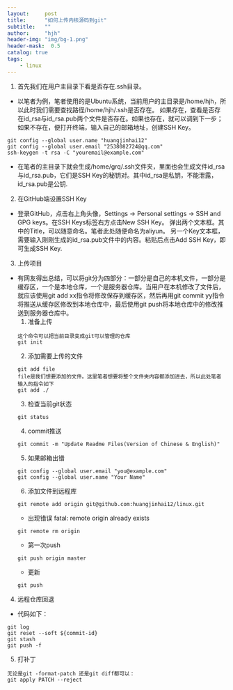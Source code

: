 ```yaml
---
layout:     post
title:      "如何上传内核源码到git"
subtitle:   ""
author:     "hjh"
header-img: "img/bg-1.png"
header-mask:  0.5
catalog: true
tags:
    - linux
---
```


1. 首先我们在用户主目录下看是否存在.ssh目录。
- 以笔者为例，笔者使用的是Ubuntu系统，当前用户的主目录是/home/hjh，所以此时我们需要查找路径/home/hjh/.ssh是否存在。
如果存在，查看是否存在id_rsa与id_rsa.pub两个文件是否存在。如果也存在，就可以调到下一步；
如果不存在，便打开终端，输入自己的邮箱地址，创建SSH Key。
```
git config --global user.name "huangjinhai12"
git config --global user.email "2538082724@qq.com"
ssh-keygen -t rsa -C "youremail@example.com"
```
- 在笔者的主目录下就会生成/home/grq/.ssh文件夹，里面也会生成文件id_rsa与id_rsa.pub，它们是SSH Key的秘钥对。其中id_rsa是私钥，不能泄露，id_rsa.pub是公钥.
2. 在GitHub端设置SSH Key
- 登录GitHub，点击右上角头像，Settings -> Personal settings -> SSH and GPG keys。在SSH Keys标签右方点击New SSH Key。
弹出两个文本框。其中的Title，可以随意命名。笔者此处随便命名为aliyun。
另一个Key文本框，需要输入刚刚生成的id_rsa.pub文件中的内容。粘贴后点击Add SSH Key，即可生成SSH Key.
3. 上传项目
- 有网友得出总结，可以将git分为四部分：一部分是自己的本机文件，一部分是缓存区，一个是本地仓库，一个是服务器仓库。当用户在本机修改了文件后，就应该使用git add xx指令将修改保存到缓存区，然后再用git commit yy指令将推送从缓存区修改到本地仓库中，最后使用git push将本地仓库中的修改推送到服务器仓库中。
    1. 准备上传
    ```
    这个命令可以把当前目录变成git可以管理的仓库
    git init
    ```
    2. 添加需要上传的文件
    ```
    git add file
    file是我们想要添加的文件。这里笔者想要将整个文件夹内容都添加进去，所以此处笔者输入的指令如下
    git add ./
    ```
    3. 检查当前git状态
    ```
    git status
    ```
    4. commit推送
    ```
    git commit -m "Update Readme Files(Version of Chinese & English)"
    ```
    5. 如果邮箱出错
    ```
    git config --global user.email "you@example.com"
    git config --global user.name "Your Name"
    ```
    6. 添加文件到远程库
    ```
    git remote add origin git@github.com:huangjinhai12/linux.git
    ```
    - 出现错误 fatal: remote origin already exists
    ```
    git remote rm origin
    ```
    - 第一次push
    ```
    git push origin master
    ```
    - 更新
    ```
    git push
    ```
4. 远程仓库回退
- 代码如下：
```
git log
git reset --soft ${commit-id}
git stash
git push -f
```
5. 打补丁
```
无论是git -format-patch 还是git diff都可以：
git apply PATCH --reject
```